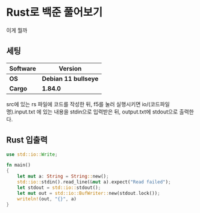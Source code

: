 # Rust로 백준 풀어보기

이게 뭘까

## 세팅
  
|**Software**|**Version**|
|---|---|
|**OS**|**Debian 11 bullseye**|
|**Cargo**|**1.84.0**|

src에 있는 rs 파일에 코드를 작성한 뒤, f5를 눌러 실행시키면 io/(코드파일명).input.txt 에 있는 내용을 stdin으로 입력받은 뒤, output.txt에 stdout으로 출력한다.

## Rust 입출력

```rust
use std::io::Write;

fn main()
{
    let mut a: String = String::new();
    std::io::stdin().read_line(&mut a).expect("Read failed");
    let stdout = std::io::stdout();
    let mut out = std::io::BufWriter::new(stdout.lock());
    writeln!(out, "{}", a)
}
```
